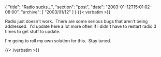 {
  "title": "Radio sucks...",
  "section": "post",
  "date": "2003-01-12T15:01:02-08:00",
  "archive": [
    "2003/01/12"
  ]
}
{{< verbatim >}}
<P>Radio just doesn't work.&nbsp; There are some serious bugs that aren't being addressed.&nbsp; I'd update here a lot more often if I didn't have to restart radio 3 times to get stuff to update.</P>
<P>I'm going to roll my own solution for this.&nbsp; Stay tuned.</P>
{{< /verbatim >}}
